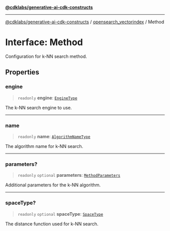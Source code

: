 [**@cdklabs/generative-ai-cdk-constructs**](../../../../README.md)

***

[@cdklabs/generative-ai-cdk-constructs](../../../../README.md) / [opensearch\_vectorindex](../README.md) / Method

# Interface: Method

Configuration for k-NN search method.

## Properties

### engine

> `readonly` **engine**: [`EngineType`](../enumerations/EngineType.md)

The k-NN search engine to use.

***

### name

> `readonly` **name**: [`AlgorithmNameType`](../enumerations/AlgorithmNameType.md)

The algorithm name for k-NN search.

***

### parameters?

> `readonly` `optional` **parameters**: [`MethodParameters`](MethodParameters.md)

Additional parameters for the k-NN algorithm.

***

### spaceType?

> `readonly` `optional` **spaceType**: [`SpaceType`](../enumerations/SpaceType.md)

The distance function used for k-NN search.
